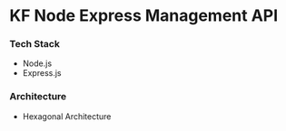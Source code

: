 # KF Node Express Management API

### Tech Stack

- Node.js
- Express.js

### Architecture

- Hexagonal Architecture